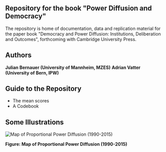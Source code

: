 ## Repository for the book "Power Diffusion and Democracy"

The repository is home of documentation, data and replication material for the paper book "Democracy and Power Diffusion: Institutions, Deliberation and Outcomes", forthcoming with Cambridge University Press. 

## Authors
**Julian Bernauer (University of Mannheim, MZES)**
**Adrian Vatter (University of Bern, IPW)**

## Guide to the Repository 
- The mean scores 
- A Codebook 

## Some Illustrations 
![Map of Proportional Power Diffusion (1990-2015)](figures/Fig_pd1.jpeg)

**Figure: Map of Proportional Power Diffusion (1990-2015)**
